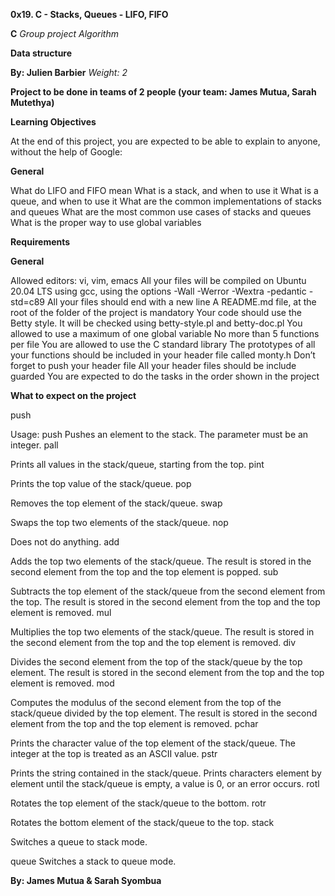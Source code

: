 **0x19. C - Stacks, Queues - LIFO, FIFO**

**C**
*Group project*
*Algorithm*

**Data structure**

**By: Julien Barbier**
 *Weight: 2*

**Project to be done in teams of 2 people (your team: James Mutua, Sarah Mutethya)**

**Learning Objectives**

At the end of this project, you are expected to be able to explain to anyone, without the help of Google:

**General**

What do LIFO and FIFO mean
What is a stack, and when to use it
What is a queue, and when to use it
What are the common implementations of stacks and queues
What are the most common use cases of stacks and queues
What is the proper way to use global variables

**Requirements**

**General**

Allowed editors: vi, vim, emacs
All your files will be compiled on Ubuntu 20.04 LTS using gcc, using the options -Wall -Werror -Wextra -pedantic -std=c89
All your files should end with a new line
A README.md file, at the root of the folder of the project is mandatory
Your code should use the Betty style. It will be checked using betty-style.pl and betty-doc.pl
You allowed to use a maximum of one global variable
No more than 5 functions per file
You are allowed to use the C standard library
The prototypes of all your functions should be included in your header file called monty.h
Don’t forget to push your header file
All your header files should be include guarded
You are expected to do the tasks in the order shown in the project

**What to expect on the project**

push

Usage: push <int>
Pushes an element to the stack.
The parameter <int> must be an integer.
pall

Prints all values in the stack/queue, starting from the top.
pint

Prints the top value of the stack/queue.
pop

Removes the top element of the stack/queue.
swap

Swaps the top two elements of the stack/queue.
nop

Does not do anything.
add

Adds the top two elements of the stack/queue.
The result is stored in the second element from the top and the top element is popped.
sub

Subtracts the top element of the stack/queue from the second element from the top.
The result is stored in the second element from the top and the top element is removed.
mul

Multiplies the top two elements of the stack/queue.
The result is stored in the second element from the top and the top element is removed.
div

Divides the second element from the top of the stack/queue by the top element.
The result is stored in the second element from the top and the top element is removed.
mod

Computes the modulus of the second element from the top of the stack/queue divided by the top element.
The result is stored in the second element from the top and the top element is removed.
pchar

Prints the character value of the top element of the stack/queue.
The integer at the top is treated as an ASCII value.
pstr

Prints the string contained in the stack/queue.
Prints characters element by element until the stack/queue is empty, a value is 0, or an error occurs.
rotl

Rotates the top element of the stack/queue to the bottom.
rotr

Rotates the bottom element of the stack/queue to the top.
stack

Switches a queue to stack mode.

queue
Switches a stack to queue mode.

**By: James Mutua & Sarah Syombua**
